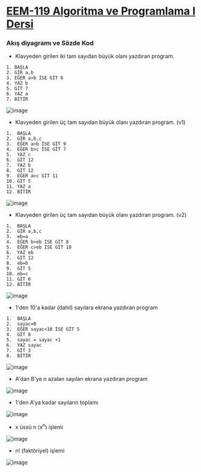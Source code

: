# [EEM-119 Algoritma ve Programlama I Dersi](../)

### Akış diyagramı ve Sözde Kod

- Klavyeden girilen iki tam sayıdan büyük olanı yazdıran program.

```
1. BAŞLA
2. GİR a,b
3. EĞER a>b İSE GİT 6
4. YAZ b
5. GİT 7
6. YAZ a
7. BİTİR
```

![image](./files/01/01.png)



- Klavyeden girilen üç tam sayıdan büyük olanı yazdıran program. (v1)

```
1.  BAŞLA
2.  GİR a,b,c
3.  EĞER a>b İSE GİT 9
4.  EĞER b>c İSE GİT 7
5.  YAZ c
6.  GİT 12
7.  YAZ b
8.  GİT 12
9.  EĞER a>c GİT 11
10. GİT 5
11. YAZ a
12. BİTİR
```

![image](./files/01/02.png)

- Klavyeden girilen üç tam sayıdan büyük olanı yazdıran program. (v2)

```
1.  BAŞLA
2.  GİR a,b,c
3.  eb=a
4.  EĞER b>eb İSE GİT 8
5.  EĞER c>eb İSE GİT 10
6.  YAZ eb
7.  GİT 12
8.  eb=b
9.  GİT 5
10. eb=c
11. GİT 6
12. BİTİR
```

![image](./files/01/03.png)

- 1'den 10'a kadar (dahil) sayılara ekrana yazdıran program

```
1.  BAŞLA
2.  sayac=0
3.  EĞER sayac<10 İSE GİT 5
4.  GİT 8
5.  sayac = sayac +1
6.  YAZ sayac
7.  GİT 3
8.  BİTİR

```
![image](./files/01/04.png)



- A'dan B'ye n azalan sayıları ekrana yazdıran program

![image](files/01/05.png)



- 1'den A'ya kadar sayıların toplamı   

![image](files/01/06.png)



- x üssü n (x<sup>n</sup>)  işlemi

![image](files/01/07.png)



- n! (faktöriyel) işlemi

![image](files/01/08.png)

<!-- - Bir tam sayının kaç basamaklı olduğunu bulma

![image](files/02/4.png)

- Bir tam sayının basamaklarındaki rakamların toplamı

![image](files/02/5.png) -->